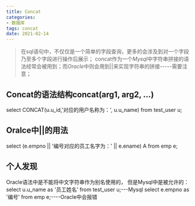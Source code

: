 ```yaml
---
title: Concat
categories:
- 数据库
tags: concat
date: 2021-02-14
---
```


> 在sql语句中，不仅仅是一个简单的字段查询，更多的会涉及到对一个字段乃至多个字段进行操作后展示；
concat作为一个*Mysql*中字符串拼接的语法经常会被用到；而*Oracle*中则会用到||来实现字符串的拼接-----需要注意；

## Concat的语法结构concat(arg1, arg2, ...)
select CONCAT(u.u_id,'对应的用户名称为：', u.u_name) from test_user u;

## Oralce中||的用法
select (e.empno || '编号对应的员工名字为：' || e.ename) A   from emp e;

## 个人发现
Oracle语法中是不能将中文字符串作为别名使用的，
但是Mysql中是被允许的：
select u.u_name as '员工姓名' from test_user u;---Mysql
select e.empno as '编号' from emp e;----Oracle中会报错

